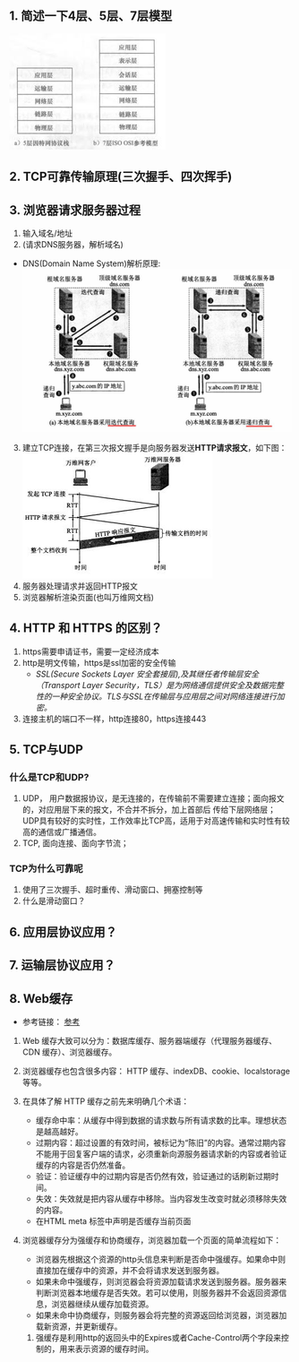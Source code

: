 ## 1. 简述一下4层、5层、7层模型
![](计网_files/3.jpg)
## 2. TCP可靠传输原理(三次握手、四次挥手)

## 3. 浏览器请求服务器过程
1. 输入域名/地址
2. (请求DNS服务器，解析域名)
 - DNS(Domain Name System)解析原理:
 ![](计网_files/2.jpg)
3. 建立TCP连接，在第三次报文握手是向服务器发送**HTTP请求报文**，如下图：
 ![](计网_files/1.jpg)
4. 服务器处理请求并返回HTTP报文
5. 浏览器解析渲染页面(也叫万维网文档)

## 4. HTTP 和 HTTPS 的区别？
 1. https需要申请证书，需要一定经济成本
 2. http是明文传输，https是ssl加密的安全传输
	- *SSL(Secure Sockets Layer 安全套接层),及其继任者传输层安全（Transport Layer Security，TLS）是为网络通信提供安全及数据完整性的一种安全协议。TLS与SSL在传输层与应用层之间对网络连接进行加密。*
 3. 连接主机的端口不一样，http连接80，https连接443

## 5. TCP与UDP
### 什么是TCP和UDP?
1. UDP， 用户数据报协议，是无连接的，在传输前不需要建立连接；面向报文的，对应用层下来的报文，不合并不拆分，加上首部后
传给下层网络层；UDP具有较好的实时性，工作效率比TCP高，适用于对高速传输和实时性有较高的通信或广播通信。
2. TCP, 面向连接、面向字节流；
### TCP为什么可靠呢
 1. 使用了三次握手、超时重传、滑动窗口、拥塞控制等
 2. 什么是滑动窗口？


## 6. 应用层协议应用？
## 7. 运输层协议应用？
## 8. Web缓存
- 参考链接： [参考](https://www.cnblogs.com/ranyonsue/p/8918908.html)
1. Web 缓存大致可以分为：数据库缓存、服务器端缓存（代理服务器缓存、CDN 缓存）、浏览器缓存。
2. 浏览器缓存也包含很多内容： HTTP 缓存、indexDB、cookie、localstorage 等等。
3. 在具体了解 HTTP 缓存之前先来明确几个术语：
	- 缓存命中率：从缓存中得到数据的请求数与所有请求数的比率。理想状态是越高越好。
	- 过期内容：超过设置的有效时间，被标记为“陈旧”的内容。通常过期内容不能用于回复客户端的请求，必须重新向源服务器请求新的内容或者验证缓存的内容是否仍然准备。
	- 验证：验证缓存中的过期内容是否仍然有效，验证通过的话刷新过期时间。
	- 失效：失效就是把内容从缓存中移除。当内容发生改变时就必须移除失效的内容。
	- 在HTML meta 标签中声明是否缓存当前页面
4. 浏览器缓存分为强缓存和协商缓存，浏览器加载一个页面的简单流程如下：
	- 浏览器先根据这个资源的http头信息来判断是否命中强缓存。如果命中则直接加在缓存中的资源，并不会将请求发送到服务器。
	- 如果未命中强缓存，则浏览器会将资源加载请求发送到服务器。服务器来判断浏览器本地缓存是否失效。若可以使用，则服务器并不会返回资源信息，浏览器继续从缓存加载资源。
	- 如果未命中协商缓存，则服务器会将完整的资源返回给浏览器，浏览器加载新资源，并更新缓存。

	1. 强缓存是利用http的返回头中的Expires或者Cache-Control两个字段来控制的，用来表示资源的缓存时间。